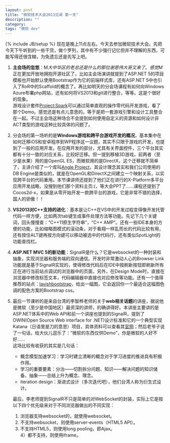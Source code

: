 ```yaml
---
layout: post
title: "微软技术大会2013见闻 第一天"
description: ""
category: 
tags: "微软 dev"
---
```

{% include JB/setup %}
现在是晚上11点左右。今天去参加微软技术大会。先把今天下午听到的一些干货，做个罗列，其中有不少强行记忆但并不理解的东西，可能写得还很含糊，为免遗忘还是先写上吧。

1. **主会场的忽悠**：M$大中华区的老总还是什么的那位谢恩伟大哥又来了。感觉M$正在更加开放地拥抱开源社区了，比如主会场演讲就提到了ASP.NET 5的项目模板也开始默认使用Bootstrap作为它的前端样式库，还有ASP.NET 5中也引入了RoR中的Scaffold的概念了。再比如明天的分会场课程有如何向Windows Azure布署php网站，还有如何将VS2013和git进行整合，等等。这是个很好的现象。   
游戏设计套件[Project:Spark](https://joinprojectspark.com/)可以通过简单直观的操作零代码开发游戏，看了那个Demo。感觉还是有点儿意思的。等于是把一套游戏引擎和设计工具整合在一起。不过主会场这种场合不会提到如何使用自定义的资源和如何设计非ACT类型的游戏这种比较具体的问题了。 
2. 分会场的第一场听的是**Windows游戏和跨平台游戏开发的概况**，基本集中在如何迁移iOS和安卓程序到WP程序这一议题，其实不只限于游戏的开发，也提到了一般的应用开发。在应用开发的部分，尤其有关界面控件，三个平台其实都有十分一致的对应关系，比较好迁移。但一提到移植3D游戏，前两者（至少是水果）用的是OpenGL ES，而微软用的是DirectX，这个迁移就不简单了，主讲介绍了一个库叫[Angle Project](https://github.com/stammen/angleproject)，其设计理念其实和我们公司使用的DB Engine是类似的，就是在OpenGL和DirectX之间建立一个映射关系，以实现跨平台的代码重用。本节课讲师还提到了他们正在进行的X-Platform多平台应用开发战略，没搜到他们那个资料主页:(，等大会PPT了……课程还提到了Cocos2d-x，如果是从零开始开发一款跨平台的游戏，它是非常不错的选择，国人的骄傲！！   
3. **VS2013对C++支持的进化**：基本是让C++在VS中的开发过程变得像开发托管代码一样方便，比如两次tab键生成事件处理方法等功能。先记下几个关键词，回头慢慢查：“C++11原生字符串”，“C++ AMP”。还有一些IDE本身的方便的功能，比如缩略图模式的滚动条，对于看翔一样乱而长的代码比较有用，还有按住ALT键再按方向键可以移动被选中的代码行，还有类似SpotLight的功能查找栏。  
4. **ASP.NET MVC 5的新功能**：SignalR是什么？它是websocket的一种封装和抽象，实现浏览器和服务端的双向通信。开发时非常激动人心的Browser Link功能就是基于SignalR实现的，使得修改代码后在IDE中按刷新按钮即刷新所有正在进行当前站点调试的浏览器中的页面，另外，在Design Mode时，直接在浏览器中修改标签文本，代码编辑器中直接也对应修改等功能。还有一个值得推荐的站点：[lavishbootstrap](http://www.lavishbootstrap.com)，给出一幅图，它会返回你一个最适合这幅图色调的配色方案的Bootstrap css。   
5. 最后一节课听的是来自台湾的李智桦老师的关于**web相关话题**的讲座，据说他是微软（至少是中国地区）最资深的讲师，的确讲得好。本讲座主要讲的是ASP.NET体系中的Web API和前一个讲座也提到的SignalR，提到了OWIN(Open Source Web interface for .NET)设计标准和它的一个典型实现Katana（日语里是刀的意思）项目，具体资料可以查看其[官网](http://owin.org/)；然后老爷子说了一句话，给大伙儿逗乐了：“微软的东西仅供Demo”，你是微软的人好不好……   
这场比较有收获的其实是几句话：   

   * 概念模型加速学习：学习时建立清晰的概念对于学习进度的推进具有积极作用。
   * 学习的重要要素：分治——切割拆分问题、知识——解决问题的知识储备、抽象——总结上升为概念、理念。
   * iteration design：渐进式设计（多次迭代吧），他们台湾人称为衍生式设计。
   
   最后，李老师提到SignalR不只是简单的对WebSocket的封装，实际上它是按以下四个优先级来对于不同浏览器做出的不同实现：   
   1) 浏览器支持websocket的，就使用websocket。   
   2) 不支持websocket，则使用server-events（HTML5 API）。   
   3) 不支持HTML5，则使用long pooling，即Ajax。   
   4）都不支持，则使用iframe。